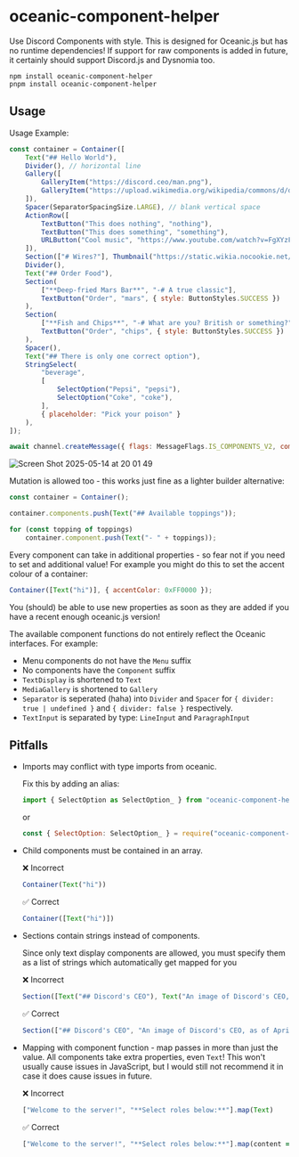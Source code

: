 # oceanic-component-helper
Use Discord Components with style. This is designed for Oceanic.js but has no runtime dependencies!
If support for raw components is added in future, it certainly should support Discord.js and Dysnomia too.

```
npm install oceanic-component-helper
pnpm install oceanic-component-helper
```

## Usage

Usage Example:
```js
const container = Container([
    Text("## Hello World"),
    Divider(), // horizontal line
    Gallery([
        GalleryItem("https://discord.ceo/man.png"),
        GalleryItem("https://upload.wikimedia.org/wikipedia/commons/d/de/Nokota_Horses_cropped.jpg")
    ]),
    Spacer(SeparatorSpacingSize.LARGE), // blank vertical space
    ActionRow([
        TextButton("This does nothing", "nothing"),
        TextButton("This does something", "something"),
        URLButton("Cool music", "https://www.youtube.com/watch?v=FgXYzF5-Yiw"),
    ]),
    Section(["# Wires?"], Thumbnail("https://static.wikia.nocookie.net/silly-cat/images/4/4f/Wire_Cat.png/revision/latest"))
    Divider(),
    Text("## Order Food"),
    Section(
        ["**Deep-fried Mars Bar**", "-# A true classic"],
        TextButton("Order", "mars", { style: ButtonStyles.SUCCESS })
    ),
    Section(
        ["**Fish and Chips**", "-# What are you? British or something?"],
        TextButton("Order", "chips", { style: ButtonStyles.SUCCESS })
    ),
    Spacer(),
    Text("## There is only one correct option"),
    StringSelect(
        "beverage",
        [
            SelectOption("Pepsi", "pepsi"),
            SelectOption("Coke", "coke"),
        ],
        { placeholder: "Pick your poison" }
    ),
]);

await channel.createMessage({ flags: MessageFlags.IS_COMPONENTS_V2, components: [container] });
```
![Screen Shot 2025-05-14 at 20 01 49](https://github.com/user-attachments/assets/e32e0639-c2ea-409f-a740-91ca2fe2c804)

Mutation is allowed too - this works just fine as a lighter builder alternative:
```js
const container = Container();

container.components.push(Text("## Available toppings"));

for (const topping of toppings)
    container.component.push(Text("- " + toppings));
```

Every component can take in additional properties - so fear not if you need to set and additional value! For example you might do this to set the accent colour of a container:
```js
Container([Text("hi")], { accentColor: 0xFF0000 });
```
You (should) be able to use new properties as soon as they are added if you have a recent enough oceanic.js version!

The available component functions do not entirely reflect the Oceanic interfaces. For example:
- Menu components do not have the `Menu` suffix
- No components have the `Component` suffix
- `TextDisplay` is shortened to `Text`
- `MediaGallery` is shortened to `Gallery`
- `Separator` is seperated (haha) into `Divider` and `Spacer` for `{ divider: true | undefined }` and `{ divider: false }` respectively.
- `TextInput` is separated by type: `LineInput` and `ParagraphInput`

## Pitfalls
- Imports may conflict with type imports from oceanic.

  Fix this by adding an alias:
  ```js
  import { SelectOption as SelectOption_ } from "oceanic-component-helper";
  ```
  or
  ```js
  const { SelectOption: SelectOption_ } = require("oceanic-component-helper");
  ```
- Child components must be contained in an array.

  ❌ Incorrect
  ```js
  Container(Text("hi"))
  ```
  ✅ Correct
  ```js
  Container([Text("hi")])
  ```
- Sections contain strings instead of components.

  Since only text display components are allowed, you must specify them as a list of strings which automatically get mapped for you

  ❌ Incorrect
  ```js
  Section([Text("## Discord's CEO"), Text("An image of Discord's CEO, as of April 2025.")], Thumbnail("https://discord.ceo/man.png"))
  ```
  ✅ Correct
  ```js
  Section(["## Discord's CEO", "An image of Discord's CEO, as of April 2025."], Thumbnail("https://discord.ceo/man.png"))
  ```
- Mapping with component function - map passes in more than just the value.
  All components take extra properties, even `Text`! This won't usually cause issues in JavaScript, but I would still not recommend it in case it does cause issues in future.

  ❌ Incorrect
  ```js
  ["Welcome to the server!", "**Select roles below:**"].map(Text)
  ```
   ✅ Correct
  ```js
  ["Welcome to the server!", "**Select roles below:**"].map(content => Text(content))
  ```
